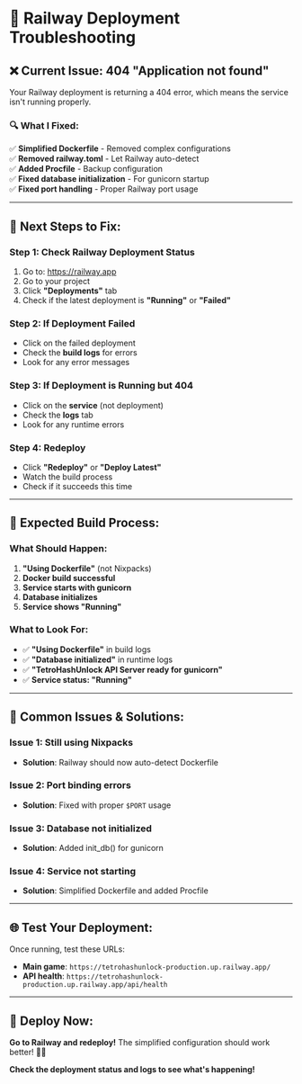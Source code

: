 # 🚨 Railway Deployment Troubleshooting

## ❌ **Current Issue: 404 "Application not found"**

Your Railway deployment is returning a 404 error, which means the service isn't running properly.

### **🔍 What I Fixed:**

✅ **Simplified Dockerfile** - Removed complex configurations  
✅ **Removed railway.toml** - Let Railway auto-detect  
✅ **Added Procfile** - Backup configuration  
✅ **Fixed database initialization** - For gunicorn startup  
✅ **Fixed port handling** - Proper Railway port usage  

---

## 🚀 **Next Steps to Fix:**

### **Step 1: Check Railway Deployment Status**
1. Go to: https://railway.app
2. Go to your project
3. Click **"Deployments"** tab
4. Check if the latest deployment is **"Running"** or **"Failed"**

### **Step 2: If Deployment Failed**
- Click on the failed deployment
- Check the **build logs** for errors
- Look for any error messages

### **Step 3: If Deployment is Running but 404**
- Click on the **service** (not deployment)
- Check the **logs** tab
- Look for any runtime errors

### **Step 4: Redeploy**
- Click **"Redeploy"** or **"Deploy Latest"**
- Watch the build process
- Check if it succeeds this time

---

## 🐳 **Expected Build Process:**

### **What Should Happen:**
1. **"Using Dockerfile"** (not Nixpacks)
2. **Docker build successful**
3. **Service starts with gunicorn**
4. **Database initializes**
5. **Service shows "Running"**

### **What to Look For:**
- ✅ **"Using Dockerfile"** in build logs
- ✅ **"Database initialized"** in runtime logs
- ✅ **"TetroHashUnlock API Server ready for gunicorn"**
- ✅ **Service status: "Running"**

---

## 🔧 **Common Issues & Solutions:**

### **Issue 1: Still using Nixpacks**
- **Solution**: Railway should now auto-detect Dockerfile

### **Issue 2: Port binding errors**
- **Solution**: Fixed with proper `$PORT` usage

### **Issue 3: Database not initialized**
- **Solution**: Added init_db() for gunicorn

### **Issue 4: Service not starting**
- **Solution**: Simplified Dockerfile and added Procfile

---

## 🌐 **Test Your Deployment:**

Once running, test these URLs:
- **Main game**: `https://tetrohashunlock-production.up.railway.app/`
- **API health**: `https://tetrohashunlock-production.up.railway.app/api/health`

---

## 🚀 **Deploy Now:**

**Go to Railway and redeploy!** The simplified configuration should work better! 🐳✨

**Check the deployment status and logs to see what's happening!**
